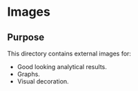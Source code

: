 # Images
## Purpose
This directory contains external images for:
- Good looking analytical results. 
- Graphs.
- Visual decoration.